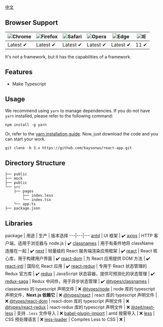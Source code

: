 [中文](https://github.com/kaysonwu/react-app/README-zh_CN.md)


## Browser Support

![Chrome](https://raw.github.com/alrra/browser-logos/master/src/chrome/chrome_48x48.png) | ![Firefox](https://raw.github.com/alrra/browser-logos/master/src/firefox/firefox_48x48.png) | ![Safari](https://raw.github.com/alrra/browser-logos/master/src/safari/safari_48x48.png) | ![Opera](https://raw.github.com/alrra/browser-logos/master/src/opera/opera_48x48.png) | ![Edge](https://raw.github.com/alrra/browser-logos/master/src/edge/edge_48x48.png) | ![IE](https://raw.github.com/alrra/browser-logos/master/src/archive/internet-explorer_9-11/internet-explorer_9-11_48x48.png) |
--- | --- | --- | --- | --- | --- |
Latest ✔ | Latest ✔ | Latest ✔ | Latest ✔ | Latest ✔ | 11 ✔ |

It's not a framework, but it has the capabilities of a framework.

## Features

- Make Typescript

## Usage

We recommend using `yarn` to manage dependencies. If you do not have `yarn` installed, please refer to the following command:

```
npm install -g yarn
```

Or, refer to the [yarn installation guide](https://yarnpkg.com/en/docs/install). Now, just download the code and you can start your work.

```
git clone -b 3.x https://github.com/kaysonwu/react-app.git
```

## Directory Structure

```
├── public
├── mock
├── public
└── src
    ├── pages
        ├── index.less
        └── index.tsx
    └── app.ts
├── package.json
```

## Libraries

package | 用途 | 生产 | 版本选择
---|---|---
[antd](https://www.npmjs.com/package/antd) | UI 框架 | ✔️
[axios](https://www.npmjs.com/package/axios) | HTTP 客户端，适用于浏览器与 node.js | ✔️
[classnames](https://www.npmjs.com/package/classnames) | 用于有条件地将 className 连接在一起 | ✔️ 
[next](https://www.npmjs.com/package/next) | 轻量级的 React 服务端渲染应用框架 | ✔️
[react](https://www.npmjs.com/package/react) | React 核心库，用于构建用户界面 | ✔️
[react-dom](https://www.npmjs.com/package/react-dom) | 为 React 应用提供 DOM 方法 | ✔️
[react-intl](https://www.npmjs.com/package/react-intl) | 国际化 React 应用 | ✔️
[react-redux](https://www.npmjs.com/package/react-redux) | 专用于 React 状态管理的 Redux 官方库 | ✔️
[redux](https://www.npmjs.com/package/redux) | JavaScript 状态容器，提供可预测化的状态管理 | ✔️
[redux-saga](https://www.npmjs.com/package/redux-saga) | Redux 中间件，用于异步状态管理 | ✔️
[@types/classnames](https://www.npmjs.com/package/@types/classnames) | classnames 的 typescript 声明文件 | ❌
[@types/node](https://www.npmjs.com/package/@types/node) | node 库的 typescript 声明文件，**Next.js 依赖它** | ❌
[@types/react](https://www.npmjs.com/package/@types/react) | react 库的 typescript 声明文件 | ❌
[@types/react-dom](https://www.npmjs.com/package/@types/react-dom) | react-dom 库的 typescript 声明文件 | ❌
[@types/react-redux](https://www.npmjs.com/package/@types/react-redux) | react-redux 库的 typescript 声明文件 | ❌
[@zeit/next-less](https://www.npmjs.com/package/@zeit/next-less) | 支持 `.less` 文件导入 | ❌
[babel-plugin-import](https://www.npmjs.com/package/babel-plugin-import) |  antd 按需导入 | ❌ 
[less](https://www.npmjs.com/package/less) |  CSS 预处理语言 | ❌ 
[less-loader](https://github.com/webpack-contrib/less-loader) | Compiles Less to CSS | ❌ | 

